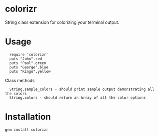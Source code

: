 # colorizr
String class extension for colorizing your terminal output.
    
# Usage
```
  require 'colorizr'
  puts "John".red
  puts "Paul".green
  puts "George".blue
  puts "Ringo".yellow
```
Class methods
```
  String.sample_colors - should print sample output demonstrating all the colors
  String.colors - should return an Array of all the color options
```

# Installation
```
gem install colorizr
```